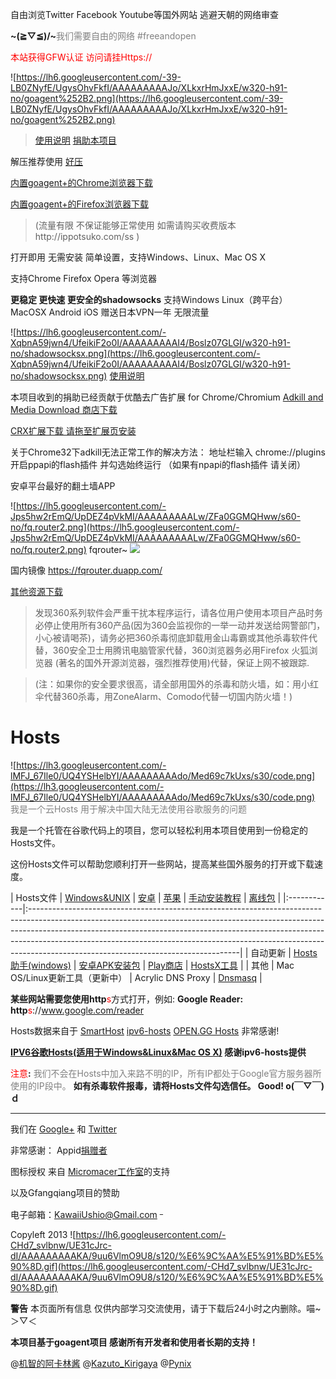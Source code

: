 自由浏览Twitter Facebook Youtube等国外网站 逃避天朝的网络审查

**~\(≧▽≦)/~**<font color='grey'>我们需要自由的网络 #freeandopen </font>

<font color='red'>本站获得GFW认证 访问请挂Https://</font>




![https://lh6.googleusercontent.com/-39-LB0ZNyfE/UgysOhvFkfI/AAAAAAAAAJo/XLkxrHmJxxE/w320-h91-no/goagent%252B2.png](https://lh6.googleusercontent.com/-39-LB0ZNyfE/UgysOhvFkfI/AAAAAAAAAJo/XLkxrHmJxxE/w320-h91-no/goagent%252B2.png)
> [使用说明](https://code.google.com/p/smartladder/wiki/goagent) <font color='red'><a href='http://ippotsuko.com/donate'>捐助本项目</a></font>

解压推荐使用 [好压](http://pan.baidu.com/s/1qWPkBjY)


[内置goagent+的Chrome浏览器下载](http://ippotsuko.com/chrome)

[内置goagent+的Firefox浏览器下载](http://ippotsuko.com/firefox)
> (流量有限  不保证能够正常使用 如需请购买收费版本http://ippotsuko.com/ss  )







打开即用 无需安装 简单设置，支持Windows、Linux、Mac OS X

支持Chrome Firefox Opera 等浏览器



**更稳定 更快速 更安全的shadowsocks**
支持Windows Linux（跨平台） MacOSX  Android iOS  赠送日本VPN一年 无限流量

![https://lh6.googleusercontent.com/-XqbnA59jwn4/UfeikiF2o0I/AAAAAAAAAI4/Boslz07GLGI/w320-h91-no/shadowsocksx.png](https://lh6.googleusercontent.com/-XqbnA59jwn4/UfeikiF2o0I/AAAAAAAAAI4/Boslz07GLGI/w320-h91-no/shadowsocksx.png) [使用说明](http://jingyun.org)


本项目收到的捐助已经贡献于优酷去广告扩展  for Chrome/Chromium   [Adkill and Media Download 商店下载](https://chrome.google.com/webstore/detail/adkill-and-media-download/lcibdonokophlabplhpmmmjjbgohgcok)

[CRX扩展下载 请拖至扩展页安装](http://antiads.u.qiniudn.com/Adkill%20and%20Media%20Download.crx)

关于Chrome32下adkill无法正常工作的解决方法：
地址栏输入 chrome://plugins 开启ppapi的flash插件 并勾选始终运行
（如果有npapi的flash插件 请关闭）

安卓平台最好的翻土墙APP

![https://lh5.googleusercontent.com/-Jps5hw2rEmQ/UpDEZ4pVkMI/AAAAAAAAALw/ZFa0GGMQHww/s60-no/fq.router2.png](https://lh5.googleusercontent.com/-Jps5hw2rEmQ/UpDEZ4pVkMI/AAAAAAAAALw/ZFa0GGMQHww/s60-no/fq.router2.png) fqrouter~    [![](https://lh5.googleusercontent.com/-rIiaUdna5Wo/UpDECGPGdTI/AAAAAAAAALg/xrmKRZl7HnA/w129-h45-no/687474703a2f2f646576656c6f7065722e616e64726f69642e636f6d2f696d616765732f6272616e642f656e5f67656e657269635f7267625f776f5f34352e706e67.png)](https://play.google.com/store/apps/details?id=fq.router2)

国内镜像  https://fqrouter.duapp.com/

[其他资源下载](http://smartladder.googlecode.com/svn/file/)



> 发现360系列软件会严重干扰本程序运行，请各位用户使用本项目产品时务必停止使用所有360产品(因为360会监视你的一举一动并发送给网警部门，小心被请喝茶)，请务必把360杀毒彻底卸载用金山毒霸或其他杀毒软件代替，360安全卫士用腾讯电脑管家代替，360浏览器务必用Firefox 火狐浏览器 (著名的国外开源浏览器，强烈推荐使用)代替，保证上网不被跟踪.

> (注：如果你的安全要求很高，请全部用国外的杀毒和防火墙，如：用小红伞代替360杀毒，用ZoneAlarm、Comodo代替一切国内防火墙！)


# Hosts #
![https://lh3.googleusercontent.com/-lMFJ_67Ile0/UQ4YSHelbYI/AAAAAAAAAdo/Med69c7kUxs/s30/code.png](https://lh3.googleusercontent.com/-lMFJ_67Ile0/UQ4YSHelbYI/AAAAAAAAAdo/Med69c7kUxs/s30/code.png) <font color='grey'> 我是一个云Hosts 用于解决中国大陆无法使用谷歌服务的问题</font>

我是一个托管在谷歌代码上的项目，您可以轻松利用本项目使用到一份稳定的Hosts文件。

这份Hosts文件可以帮助您顺利打开一些网站，提高某些国外服务的打开或下载速度。


| Hosts文件 | [Windows&UNIX](https://git.oschina.net/kawaiiushio/misc/raw/master/hosts/pc/hosts) | [安卓](http://smartladder.googlecode.com/svn/hosts/Android/hosts) | [苹果](http://smartladder.googlecode.com/svn/hosts/iOS/hosts) | [手动安装教程](http://code.google.com/p/smartladder/wiki/EditHosts) | [离线包](http://smartladder.googlecode.com/svn/trunk/hosts.zip) |
|:------------|:----------------------------------------------------------------------------------------------------------------------------------------------------------------------------------------------------------------------------------------------------------------------------------------------------------------------------------------------------------------------------|
| 自动更新 | [Hosts助手(windows)](http://pan.baidu.com/share/link?shareid=1335847401&uk=18653279) | [安卓APK安装包](http://smartladder.googlecode.com/svn/trunk/SmartHosts_v1.3.86.apk) | [Play商店](https://play.google.com/store/apps/details?id=mobi.smarthosts) | [HostsX工具](https://smartladder.googlecode.com/svn/trunk/HostsX.zip) |
| 其他 | Mac OS/Linux更新工具（更新中） | Acrylic DNS Proxy | [Dnsmasq](https://smartladder.googlecode.com/svn/trunk/dnsmasq.conf) |

**某些网站需要您使用http**<font color='red'>s</font>方式打开，例如:
**Google Reader: http**<font color='red'>s</font>://www.google.com/reader

Hosts数据来自于 [SmartHost](https://code.google.com/p/smarthosts/) [ipv6-hosts](http://code.google.com/p/ipv6-hosts/) [OPEN.GG Hosts](http://opengg.me/613/generate-hosts-for-google/) 非常感谢!

**[IPV6谷歌Hosts(适用于Windows&Linux&Mac OS X)](https://smartladder.googlecode.com/svn/hosts/pc/ipv6hosts) 感谢ipv6-hosts提供**

<font color='red'>注意</font>**:**<font color='grey'> 我们不会在Hosts中加入来路不明的IP，所有IP都处于Google官方服务器所使用的IP段中。</font>
**如有杀毒软件报毒，请将Hosts文件勾选信任。 Good! o(￣▽￣)ｄ**



---

我们在 [Google+](https://plus.google.com/u/0/communities/102661341967189740977) 和 [Twitter](https://twitter.com/kawaiiushio)


非常感谢：
Appid[捐赠者](https://code.google.com/p/smartladder/wiki/AppidProvider)

图标授权 来自 [Micromacer工作室](http://weibo.com/micromacerchs)的支持

以及Gfangqiang项目的赞助

电子邮箱：KawaiiUshio@Gmail.com <sup>_</sup>




Copyleft 2013 ![https://lh6.googleusercontent.com/-CHd7_svlbnw/UE31cJrc-dI/AAAAAAAAAKA/9uu6VlmO9U8/s120/%E6%9C%AA%E5%91%BD%E5%90%8D.gif](https://lh6.googleusercontent.com/-CHd7_svlbnw/UE31cJrc-dI/AAAAAAAAAKA/9uu6VlmO9U8/s120/%E6%9C%AA%E5%91%BD%E5%90%8D.gif)


**警告** 本页面所有信息 仅供内部学习交流使用，请于下载后24小时之内删除。喵~ ＞▽＜

**本项目基于goagent项目 感谢所有开发者和使用者长期的支持！**

@[机智的阿卡林酱](https://twitter.com/kawaiiushio) @[Kazuto\_Kirigaya](https://twitter.com/qxd12) @[Pynix](https://twitter.com/chengcai2012)



